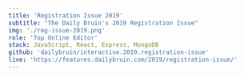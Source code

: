 ```yaml
---
title: 'Registration Issue 2019'
subtitle: "The Daily Bruin's 2019 Registration Issue"
img: './reg-issue-2019.png'
role: 'Top Online Editor'
stack: JavaScript, React, Express, MongoDB
github: 'dailybruin/interactive.2019.registration-issue'
live: 'https://features.dailybruin.com/2019/registration-issue/'
---
```

